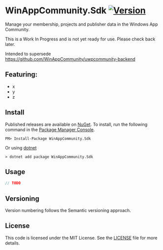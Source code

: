 # WinAppCommunity.Sdk [![Version](https://img.shields.io/nuget/v/WinAppCommunity.Sdk.svg)](https://www.nuget.org/packages/WinAppCommunity.Sdk)

Manage your membership, projects and publisher data in the Windows App Community.

This is a Work In Progress and is not yet ready for use. Please check back later.

Intended to supersede https://github.com/WinAppCommunity/uwpcommunity-backend

## Featuring:
- x
- y
- z

## Install

Published releases are available on [NuGet](https://www.nuget.org/packages/WinAppCommunity.Sdk). To install, run the following command in the [Package Manager Console](https://docs.nuget.org/docs/start-here/using-the-package-manager-console).

    PM> Install-Package WinAppCommunity.Sdk
    
Or using [dotnet](https://docs.microsoft.com/en-us/dotnet/core/tools/dotnet)

    > dotnet add package WinAppCommunity.Sdk

## Usage

```cs
// TODO
```

## Versioning

Version numbering follows the Semantic versioning approach.

## License

This code is licensed under the MIT License. See the [LICENSE](LICENSE.md) file for more details.
